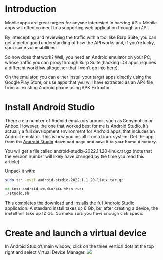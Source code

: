 # Introduction
Mobile apps are great targets for anyone interested in hacking APIs. Mobile apps will often connect to a supporting web application through an API.

By intercepting and reviewing the traffic with a tool like Burp Suite, you can get a pretty good understanding of how the API works and, if you’re lucky, spot some vulnerabilities.

So how does that work? Well, you need an Android emulator on your PC, whose traffic you can proxy through Burp Suite (hacking IOS apps requires a different workflow altogether that I won’t go into here).

On the emulator, you can either install your target apps directly using the Google Play Store, or use apps that you will have extracted as an APK file from an existing Android phone using APK Extractor.

# Install Android Studio

There are a number of Android emulators around, such as Genymotion or Anbox. However, the one that worked best for me is Android Studio. 
It’s actually a full development environment for Android apps, that includes an Android emulator. This is how you install it on a Linux system:
Get the app from the [Android Studio](https://developer.android.com/studio/index.html#downloads) download page and save it to your home directory. 

You will get a file called android-studio-2022.1.1.20-linux.tar.gz (note that the version number will likely have changed by the time you read this article).

Unpack it with:
```bash
sudo tar -xvzf android-studio-2022.1.1.20-linux.tar.gz
```
```bash
cd into android-studio/bin then run:
./studio.sh
```
This completes the download and installs the full Android Studio application. 
A standard install takes up 6 Gb, but after creating a device, the install will take up 12 Gb. 
So make sure you have enough disk space.

# Create and launch a virtual device
In Android Studio’s main window, click on the three vertical dots at the top right and select Virtual Device Manager.
![](../1.png)
